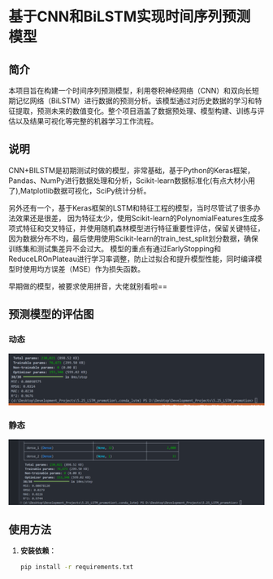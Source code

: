 # 基于CNN和BiLSTM实现时间序列预测模型

## 简介
本项目旨在构建一个时间序列预测模型，利用卷积神经网络（CNN）和双向长短期记忆网络（BiLSTM）进行数据的预测分析。该模型通过对历史数据的学习和特征提取，预测未来的数值变化。整个项目涵盖了数据预处理、模型构建、训练与评估以及结果可视化等完整的机器学习工作流程。

## 说明
CNN+BILSTM是初期测试时做的模型，非常基础，基于Python的Keras框架，Pandas、NumPy进行数据处理和分析，Scikit-learn数据标准化(有点大材小用了),Matplotlib数据可视化，SciPy统计分析。

另外还有一个，基于Keras框架的LSTM和特征工程的模型，当时尽管试了很多办法效果还是很差，
因为特征太少，使用Scikit-learn的PolynomialFeatures生成多项式特征和交叉特征，并使用随机森林模型进行特征重要性评估，保留关键特征，
因为数据分布不均，最后使用使用Scikit-learn的train_test_split划分数据，确保训练集和测试集差异不会过大。
模型的重点有通过EarlyStopping和ReduceLROnPlateau进行学习率调整，防止过拟合和提升模型性能，同时编译模型时使用均方误差（MSE）作为损失函数。

早期做的模型，被要求使用拼音，大佬就别看啦==

## 预测模型的评估图
### 动态
![CNN-BILISTMdongtai](Test-1.png)
### 静态
![CNN-BILISTMjingtai](Test-2.png)

## 使用方法
1. **安装依赖**：
   ```bash
   pip install -r requirements.txt
